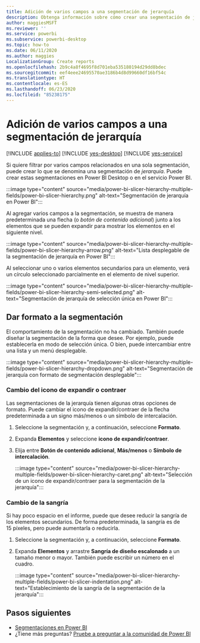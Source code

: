 ```yaml
---
title: Adición de varios campos a una segmentación de jerarquía
description: Obtenga información sobre cómo crear una segmentación de jerarquía que contenga varios campos en una jerarquía.
author: maggiesMSFT
ms.reviewer: ''
ms.service: powerbi
ms.subservice: powerbi-desktop
ms.topic: how-to
ms.date: 06/11/2020
ms.author: maggies
LocalizationGroup: Create reports
ms.openlocfilehash: 2b9c4a8f4695f8d701eba535180194d29dd8bdec
ms.sourcegitcommit: eef4eee24695570ae3186b4d8d99660df16bf54c
ms.translationtype: HT
ms.contentlocale: es-ES
ms.lasthandoff: 06/23/2020
ms.locfileid: "85238175"
---
```

# <a name="add-multiple-fields-to-a-hierarchy-slicer"></a>Adición de varios campos a una segmentación de jerarquía

[!INCLUDE [applies-to](../includes/applies-to.md)] [!INCLUDE [yes-desktop](../includes/yes-desktop.md)] [!INCLUDE [yes-service](../includes/yes-service.md)]

Si quiere filtrar por varios campos relacionados en una sola segmentación, puede crear lo que se denomina una segmentación de *jerarquía*. Puede crear estas segmentaciones en Power BI Desktop o en el servicio Power BI.

:::image type="content" source="media/power-bi-slicer-hierarchy-multiple-fields/power-bi-slicer-hierarchy.png" alt-text="Segmentación de jerarquía en Power BI":::

Al agregar varios campos a la segmentación, se muestra de manera predeterminada una flecha (o *botón de contenido adicional*) junto a los elementos que se pueden expandir para mostrar los elementos en el siguiente nivel.

:::image type="content" source="media/power-bi-slicer-hierarchy-multiple-fields/power-bi-slicer-hierarchy-arrow.png" alt-text="Lista desplegable de la segmentación de jerarquía en Power BI":::
 
 
Al seleccionar uno o varios elementos secundarios para un elemento, verá un círculo seleccionado parcialmente en el elemento de nivel superior.
 
:::image type="content" source="media/power-bi-slicer-hierarchy-multiple-fields/power-bi-slicer-hierarchy-semi-selected.png" alt-text="Segmentación de jerarquía de selección única en Power BI":::

## <a name="format-the-slicer"></a>Dar formato a la segmentación

El comportamiento de la segmentación no ha cambiado. También puede diseñar la segmentación de la forma que desee. Por ejemplo, puede establecerla en modo de selección única. O bien, puede intercambiar entre una lista y un menú desplegable. 

:::image type="content" source="media/power-bi-slicer-hierarchy-multiple-fields/power-bi-slicer-hierarchy-dropdown.png" alt-text="Segmentación de jerarquía con formato de segmentación desplegable":::

### <a name="change-the-expandcollapse-icon"></a>Cambio del icono de expandir o contraer

Las segmentaciones de la jerarquía tienen algunas otras opciones de formato. Puede cambiar el icono de expandir/contraer de la flecha predeterminada a un signo más/menos o un símbolo de intercalación.

1. Seleccione la segmentación y, a continuación, seleccione **Formato**.
1. Expanda **Elementos** y seleccione **icono de expandir/contraer**.
1. Elija entre **Botón de contenido adicional**, **Más/menos** o **Símbolo de intercalación**.
 
    :::image type="content" source="media/power-bi-slicer-hierarchy-multiple-fields/power-bi-slicer-hierarchy-caret.png" alt-text="Selección de un icono de expandir/contraer para la segmentación de la jerarquía":::
 
### <a name="change-the-indentation"></a>Cambio de la sangría

Si hay poco espacio en el informe, puede que desee reducir la sangría de los elementos secundarios. De forma predeterminada, la sangría es de 15 píxeles, pero puede aumentarla o reducirla. 

1. Seleccione la segmentación y, a continuación, seleccione **Formato**.
1. Expanda **Elementos** y arrastre **Sangría de diseño escalonado** a un tamaño menor o mayor. También puede escribir un número en el cuadro.

    :::image type="content" source="media/power-bi-slicer-hierarchy-multiple-fields/power-bi-slicer-indentation.png" alt-text="Establecimiento de la sangría de la segmentación de la jerarquía":::

## <a name="next-steps"></a>Pasos siguientes

- [Segmentaciones en Power BI](../visuals/power-bi-visualization-slicers.md)
- ¿Tiene más preguntas? [Pruebe a preguntar a la comunidad de Power BI](https://community.powerbi.com/)